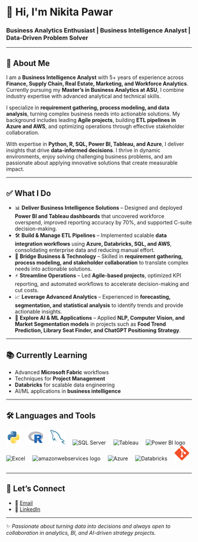 # 👋 Hi, I'm Nikita Pawar  

### Business Analytics Enthusiast | Business Intelligence Analyst | Data-Driven Problem Solver

---

## 🚀 About Me  
I am a **Business Intelligence Analyst** with 5+ years of experience across **Finance, Supply Chain, Real Estate, Marketing, and Workforce Analytics**. Currently pursuing my **Master’s in Business Analytics at ASU**, I combine industry expertise with advanced analytical and technical skills.  

I specialize in **requirement gathering, process modeling, and data analysis**, turning complex business needs into actionable solutions. My background includes leading **Agile projects**, building **ETL pipelines in Azure and AWS**, and optimizing operations through effective stakeholder collaboration.  

With expertise in **Python, R, SQL, Power BI, Tableau, and Azure**, I deliver insights that drive **data-informed decisions**. I thrive in dynamic environments, enjoy solving challenging business problems, and am passionate about applying innovative solutions that create measurable impact. 

---

## ✅ What I Do  
- 📊 **Deliver Business Intelligence Solutions** – Designed and deployed **Power BI and Tableau dashboards** that uncovered workforce overspend, improved reporting accuracy by 70%, and supported C-suite decision-making.  
- 🛠 **Build & Manage ETL Pipelines** – Implemented scalable **data integration workflows** using **Azure, Databricks, SQL, and AWS**, consolidating enterprise data and reducing manual effort.  
- 🔗 **Bridge Business & Technology** – Skilled in **requirement gathering, process modeling, and stakeholder collaboration** to translate complex needs into actionable solutions.  
- ⚡ **Streamline Operations** – Led **Agile-based projects**, optimized KPI reporting, and automated workflows to accelerate decision-making and cut costs.  
- 📈 **Leverage Advanced Analytics** – Experienced in **forecasting, segmentation, and statistical analysis** to identify trends and provide actionable insights.  
- 🤖 **Explore AI & ML Applications** – Applied **NLP, Computer Vision, and Market Segmentation models** in projects such as **Food Trend Prediction, Library Seat Finder, and ChatGPT Positioning Strategy**.  


---

## 📚 Currently Learning  
- Advanced **Microsoft Fabric** workflows
- Techniques for **Project Management**  
- **Databricks** for scalable data engineering  
- AI/ML applications in **business intelligence**  

---
## 🛠️ Languages and Tools  

<p align="left">
  <img src="https://raw.githubusercontent.com/devicons/devicon/master/icons/python/python-original.svg" alt="Python" width="40" height="40"/>
  <img width="12" />
  <img src="https://raw.githubusercontent.com/devicons/devicon/master/icons/r/r-original.svg" alt="R" width="40" height="40"/>
  <img width="12" />
  <img src="https://raw.githubusercontent.com/devicons/devicon/master/icons/mysql/mysql-original.svg" alt="MySQL" width="40" height="40"/>
  <img width="12" />
  <img src="https://cdn.jsdelivr.net/gh/devicons/devicon/icons/microsoftsqlserver/microsoftsqlserver-plain.svg" alt="SQL Server" width="40" height="40"/>
  <img width="12" />
  <img src="https://cdn.worldvectorlogo.com/logos/tableau-software.svg" alt="Tableau" width="40" height="40"/>
  <img width="12" />
  <img src="https://upload.wikimedia.org/wikipedia/commons/c/cf/New_Power_BI_Logo.svg" height="40" alt="Power BI logo"/>
  <img width="12" />
  <img src="https://cdn.jsdelivr.net/gh/simple-icons/simple-icons/icons/microsoftexcel.svg" alt="Excel" width="40" height="40"/>
  <img width="12" />
  <img src="https://skillicons.dev/icons?i=aws" height="40" alt="amazonwebservices logo"/>
  <img width="12" />
  <img src="https://cdn.jsdelivr.net/gh/devicons/devicon/icons/azure/azure-original.svg" alt="Azure" width="40" height="40"/>
  <img width="12" />
  <img src="https://cdn.jsdelivr.net/gh/simple-icons/simple-icons/icons/databricks.svg" alt="Databricks" width="40" height="40"/>
  <img width="12" />
  <img src="https://raw.githubusercontent.com/devicons/devicon/master/icons/git/git-original.svg" alt="Git" width="40" height="40"/>
  <img width="12" />
</p>  

---

## 🤝 Let’s Connect  
- 📧 [Email](mailto:nikitapawar2402@gmail.com)  
- 💼 [LinkedIn](https://linkedin.com/in/nikitapawar24)  

---

✨ *Passionate about turning data into decisions and always open to collaboration in analytics, BI, and AI-driven strategy projects.*
